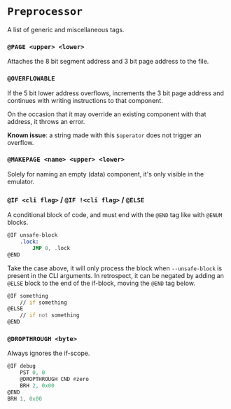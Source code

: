 # `Preprocessor`

A list of generic and miscellaneous tags.

### `@PAGE <upper> <lower>`

Attaches the 8 bit segment address and 3 bit page address to the file.

### `@OVERFLOWABLE`

If the 5 bit lower address overflows, increments the 3 bit page address and continues with writing instructions to that component.

On the occasion that it may override an existing component with that address, it throws an error.

**Known issue**: a string made with this `$operator` does not trigger an overflow.

### `@MAKEPAGE <name> <upper> <lower>`

Solely for naming an empty (data) component, it's only visible in the emulator.

### `@IF <cli flag>` / `@IF !<cli flag>` / `@ELSE`

A conditional block of code, and must end with the `@END` tag like with `@ENUM` blocks.

```asm
@IF unsafe-block
    .lock:
        JMP 0, .lock
@END
```

Take the case above, it will only process the block when `--unsafe-block` is present in the CLI arguments. In retrospect, it can be negated by adding an `@ELSE` block to the end of the if-block, moving the `@END` tag below.

```asm
@IF something
    // if something
@ELSE
    // if not something
@END
```

### `@DROPTHROUGH <byte>`

Always ignores the if-scope.

```asm
@IF debug
    PST 0, 0
    @DROPTHROUGH CND #zero
    BRH 2, 0x00
@END
BRH 1, 0x00
```
